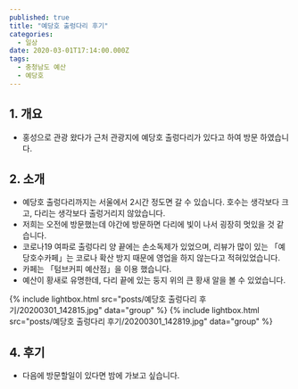 ```yaml
---
published: true
title: "예당호 출렁다리 후기"
categories:
  - 일상
date: 2020-03-01T17:14:00.000Z
tags:
  - 충청남도 예산
  - 예당호
---
```


## 1. 개요
 * 홍성으로 관광 왔다가 근처 관광지에 예당호 출렁다리가 있다고 하여 방문 하였습니다.
 
## 2. 소개
 * 예당호 출렁다리까지는 서울에서 2시간 정도면 갈 수 있습니다. 호수는 생각보다 크고, 다리는 생각보다 출렁거리지 않았습니다.
 * 저희는 오전에 방문했는데 야간에 방문하면 다리에 빛이 나서 굉장히 멋있을 것 같습니다.
 * 코로나19 여파로 출렁다리 양 끝에는 손소독제가 있었으며, 리뷰가 많이 있는 「예당호수카페」는 코로나 확산 방지 때문에 영업을 하지 않는다고 적혀있었습니다.
 * 카페는 「텀브커피 예산점」을 이용 했습니다.
 * 예산이 황새로 유명한데, 다리 끝에 있는 둥지 위의 큰 황새 알을 볼 수 있었습니다. 
 
 {% include lightbox.html src="posts/예당호 출렁다리 후기/20200301_142815.jpg" data="group" %}
 {% include lightbox.html src="posts/예당호 출렁다리 후기/20200301_142819.jpg" data="group" %}
 
## 4. 후기
 * 다음에 방문할일이 있다면 밤에 가보고 싶습니다.